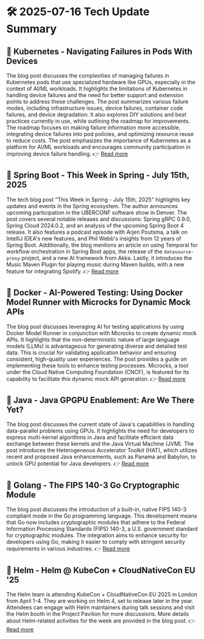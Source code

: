 # 🛠️ 2025-07-16 Tech Update Summary

## 🔹 Kubernetes - Navigating Failures in Pods With Devices
The blog post discusses the complexities of managing failures in Kubernetes pods that use specialized hardware like GPUs, especially in the context of AI/ML workloads. It highlights the limitations of Kubernetes in handling device failures and the need for better support and extension points to address these challenges. The post summarizes various failure modes, including infrastructure issues, device failures, container code failures, and device degradation. It also explores DIY solutions and best practices currently in use, while outlining the roadmap for improvements. The roadmap focuses on making failure information more accessible, integrating device failures into pod policies, and optimizing resource reuse to reduce costs. The post emphasizes the importance of Kubernetes as a platform for AI/ML workloads and encourages community participation in improving device failure handling.
👉 [Read more](https://kubernetes.io/blog/2025/07/03/navigating-failures-in-pods-with-devices/)

## 🔹 Spring Boot - This Week in Spring - July 15th, 2025
The tech blog post "This Week in Spring - July 15th, 2025" highlights key updates and events in the Spring ecosystem. The author announces upcoming participation in the UBERCONF software show in Denver. The post covers several notable releases and discussions: Spring gRPC 0.9.0, Spring Cloud 2024.0.2, and an analysis of the upcoming Spring Boot 4 release. It also features a podcast episode with Arjen Poutsma, a talk on IntelliJ IDEA's new features, and Phil Webb's insights from 12 years of Spring Boot. Additionally, the blog mentions an article on using Temporal for workflow orchestration in Spring Boot apps, the release of the `datasource-proxy` project, and a new AI framework from Akka. Lastly, it introduces the Music Maven Plugin for playing music during Maven builds, with a new feature for integrating Spotify.
👉 [Read more](https://spring.io/blog/2025/07/15/this-week-in-spring-july-15-2025)

## 🔹 Docker - AI-Powered Testing: Using Docker Model Runner with Microcks for Dynamic Mock APIs
The blog post discusses leveraging AI for testing applications by using Docker Model Runner in conjunction with Microcks to create dynamic mock APIs. It highlights that the non-deterministic nature of large language models (LLMs) is advantageous for generating diverse and detailed test data. This is crucial for validating application behavior and ensuring consistent, high-quality user experiences. The post provides a guide on implementing these tools to enhance testing processes. Microcks, a tool under the Cloud Native Computing Foundation (CNCF), is featured for its capability to facilitate this dynamic mock API generation.
👉 [Read more](https://www.docker.com/blog/ai-powered-mock-apis-for-testing-with-docker-and-microcks/)

## 🔹 Java - Java GPGPU Enablement: Are We There Yet?
The blog post discusses the current state of Java's capabilities in handling data-parallel problems using GPUs. It highlights the need for developers to express multi-kernel algorithms in Java and facilitate efficient data exchange between these kernels and the Java Virtual Machine (JVM). The post introduces the Heterogeneous Accelerator Toolkit (HAT), which utilizes recent and proposed Java enhancements, such as Panama and Babylon, to unlock GPU potential for Java developers.
👉 [Read more](https://inside.java/2025/07/14/javaone-hat/)

## 🔹 Golang - The FIPS 140-3 Go Cryptographic Module
The blog post discusses the introduction of a built-in, native FIPS 140-3 compliant mode in the Go programming language. This development means that Go now includes cryptographic modules that adhere to the Federal Information Processing Standards (FIPS) 140-3, a U.S. government standard for cryptographic modules. The integration aims to enhance security for developers using Go, making it easier to comply with stringent security requirements in various industries.
👉 [Read more](https://go.dev/blog/fips140)

## 🔹 Helm - Helm @ KubeCon + CloudNativeCon EU '25
The Helm team is attending KubeCon + CloudNativeCon EU 2025 in London from April 1-4. They are working on Helm 4, set to release later in the year. Attendees can engage with Helm maintainers during talk sessions and visit the Helm booth in the Project Pavilion for more discussions. More details about Helm-related activities for the week are provided in the blog post.
👉 [Read more](https://helm.sh/blog/helm-at-kubecon-eu-25/)


